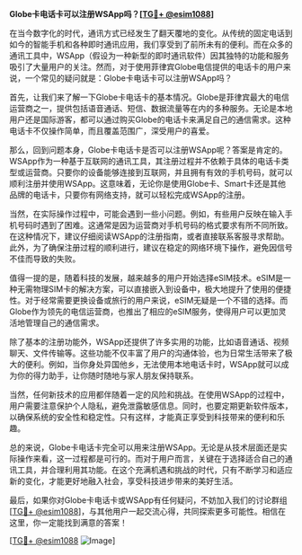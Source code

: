 **Globe卡电话卡可以注册WSApp吗？[[TG💪+ @esim1088](https://t.me/s/esim1088)]**

在当今数字化的时代，通讯方式已经发生了翻天覆地的变化。从传统的固定电话到如今的智能手机和各种即时通讯应用，我们享受到了前所未有的便利。而在众多的通讯工具中，WSApp（假设为一种新型的即时通讯软件）因其独特的功能和服务吸引了大量用户的关注。然而，对于使用菲律宾Globe电信提供的电话卡的用户来说，一个常见的疑问就是：Globe卡电话卡可以注册WSApp吗？

首先，让我们来了解一下Globe卡电话卡的基本情况。Globe是菲律宾最大的电信运营商之一，提供包括语音通话、短信、数据流量等在内的多种服务。无论是本地用户还是国际游客，都可以通过购买Globe的电话卡来满足自己的通信需求。这种电话卡不仅操作简单，而且覆盖范围广，深受用户的喜爱。

那么，回到问题本身，Globe卡电话卡是否可以注册WSApp呢？答案是肯定的。WSApp作为一种基于互联网的通讯工具，其注册过程并不依赖于具体的电话卡类型或运营商。只要你的设备能够连接到互联网，并且拥有有效的手机号码，就可以顺利注册并使用WSApp。这意味着，无论你是使用Globe卡、Smart卡还是其他品牌的电话卡，只要你有网络支持，就可以轻松完成WSApp的注册。

当然，在实际操作过程中，可能会遇到一些小问题。例如，有些用户反映在输入手机号码时遇到了困难。这通常是因为运营商对手机号码的格式要求有所不同所致。在这种情况下，建议仔细阅读WSApp的注册指南，或者直接联系客服寻求帮助。此外，为了确保注册过程的顺利进行，建议在稳定的网络环境下操作，避免因信号不佳而导致的失败。

值得一提的是，随着科技的发展，越来越多的用户开始选择eSIM技术。eSIM是一种无需物理SIM卡的解决方案，可以直接嵌入到设备中，极大地提升了使用的便捷性。对于经常需要更换设备或旅行的用户来说，eSIM无疑是一个不错的选择。而Globe作为领先的电信运营商，也推出了相应的eSIM服务，使得用户可以更加灵活地管理自己的通信需求。

除了基本的注册功能外，WSApp还提供了许多实用的功能，比如语音通话、视频聊天、文件传输等。这些功能不仅丰富了用户的沟通体验，也为日常生活带来了极大的便利。例如，当你身处异国他乡，无法使用本地电话卡时，WSApp就可以成为你的得力助手，让你随时随地与家人朋友保持联系。

当然，任何新技术的应用都伴随着一定的风险和挑战。在使用WSApp的过程中，用户需要注意保护个人隐私，避免泄露敏感信息。同时，也要定期更新软件版本，以确保系统的安全性和稳定性。只有这样，才能真正享受到科技带来的便利和乐趣。

总的来说，Globe卡电话卡完全可以用来注册WSApp。无论是从技术层面还是实际操作来看，这一过程都是可行的。而对于用户而言，关键在于选择适合自己的通讯工具，并合理利用其功能。在这个充满机遇和挑战的时代，只有不断学习和适应新的变化，才能更好地融入社会，享受科技进步带来的美好生活。

最后，如果你对Globe卡电话卡或WSApp有任何疑问，不妨加入我们的讨论群组[[TG💪+ @esim1088](https://t.me/s/esim1088)]，与其他用户一起交流心得，共同探索更多可能性。相信在这里，你一定能找到满意的答案！

[[TG💪+ @esim1088](https://t.me/s/esim1088) ![Image](https://i.postimg.cc/4NQfJmqS/Snipaste-2025-05-13-00-14-12.png)]